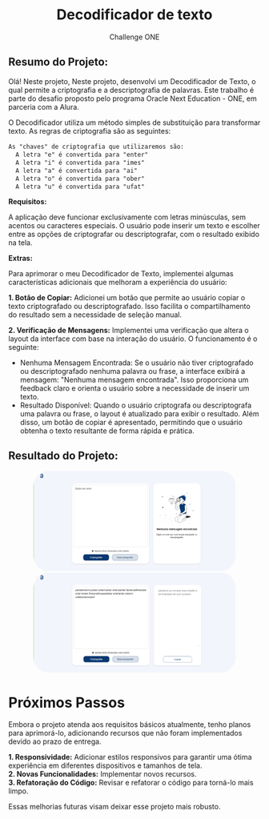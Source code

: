 <div align="center">

# Decodificador de texto
Challenge ONE

</div>

## Resumo do Projeto:

Olá! Neste projeto, Neste projeto, desenvolvi um Decodificador de Texto, o qual permite a criptografia e a descriptografia de palavras. Este trabalho é parte do desafio proposto pelo programa Oracle Next Education - ONE, em parceria com a Alura.

O Decodificador utiliza um método simples de substituição para transformar texto. As regras de criptografia são as seguintes:

~~~
As "chaves" de criptografia que utilizaremos são:
  A letra "e" é convertida para "enter"
  A letra "i" é convertida para "imes"
  A letra "a" é convertida para "ai"
  A letra "o" é convertida para "ober"
  A letra "u" é convertida para "ufat"
~~~

**Requisitos:** 

A aplicação deve funcionar exclusivamente com letras minúsculas, sem acentos ou caracteres especiais. O usuário pode inserir um texto e escolher entre as opções de criptografar ou descriptografar, com o resultado exibido na tela.

**Extras:**  

Para aprimorar o meu Decodificador de Texto, implementei algumas características adicionais que melhoram a experiência do usuário:

**1. Botão de Copiar:**
Adicionei um botão que permite ao usuário copiar o texto criptografado ou descriptografado. Isso facilita o compartilhamento do resultado sem a necessidade de seleção manual.

**2. Verificação de Mensagens:**
Implementei uma verificação que altera o layout da interface com base na interação do usuário. O funcionamento é o seguinte:

+ Nenhuma Mensagem Encontrada: Se o usuário não tiver criptografado ou descriptografado nenhuma palavra ou frase, a interface exibirá a mensagem: "Nenhuma mensagem encontrada". Isso proporciona um feedback claro e orienta o usuário sobre a necessidade de inserir um texto.
+ Resultado Disponível: Quando o usuário criptografa ou descriptografa uma palavra ou frase, o layout é atualizado para exibir o resultado. Além disso, um botão de copiar é apresentado, permitindo que o usuário obtenha o texto resultante de forma rápida e prática.


## Resultado do Projeto:

<div align="center">

<img src="imagens/resultado1.png" width="80%" style="border-radius:30px;">

<img src="imagens/resultado2.png" width="80%" style="border-radius:30px;">

</div>

# Próximos Passos

Embora o projeto atenda aos requisitos básicos atualmente, tenho planos para aprimorá-lo, adicionando recursos que não foram implementados devido ao prazo de entrega.

__1. Responsividade:__ Adicionar estilos responsivos para garantir uma ótima experiência em diferentes dispositivos e tamanhos de tela.
<br>__2. Novas Funcionalidades:__ Implementar novos recursos.
<br>__3. Refatoração do Código:__ Revisar e refatorar o código para torná-lo mais limpo.

Essas melhorias futuras visam deixar esse projeto mais robusto.
